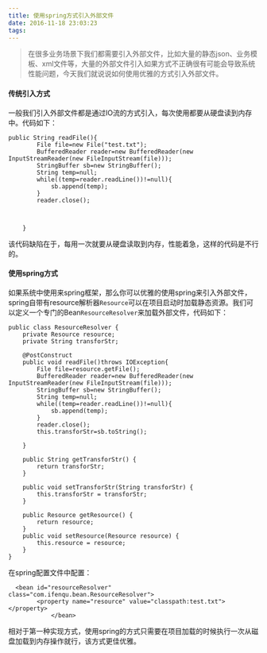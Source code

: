 ```yaml
---
title: 使用spring方式引入外部文件
date: 2016-11-18 23:03:23
tags: 
---
```


> 在很多业务场景下我们都需要引入外部文件，比如大量的静态json、业务模板、xml文件等，大量的外部文件引入如果方式不正确很有可能会导致系统性能问题，今天我们就说说如何使用优雅的方式引入外部文件。

#### 传统引入方式
一般我们引入外部文件都是通过IO流的方式引入，每次使用都要从硬盘读到内存中。代码如下：
```
public String readFile(){
        File file=new File("test.txt");
        BufferedReader reader=new BufferedReader(new InputStreamReader(new FileInputStream(file)));
        StringBuffer sb=new StringBuffer();
        String temp=null;
        while((temp=reader.readLine())!=null){
            sb.append(temp);
        }
        reader.close();

    
    
    }
```
该代码缺陷在于，每用一次就要从硬盘读取到内存，性能着急，这样的代码是不行的。
<!--more-->

#### 使用spring方式

如果系统中使用来spring框架，那么你可以优雅的使用spring来引入外部文件，spring自带有resource解析器`Resource`可以在项目启动时加载静态资源。我们可以定义一个专门的Bean`ResourceResolver`来加载外部文件，代码如下：
```
public class ResourceResolver {
    private Resource resource;
    private String transforStr;
    
    @PostConstruct
    public void readFile()throws IOException{
        File file=resource.getFile();
        BufferedReader reader=new BufferedReader(new InputStreamReader(new FileInputStream(file)));
        StringBuffer sb=new StringBuffer();
        String temp=null;
        while((temp=reader.readLine())!=null){
            sb.append(temp);
        }
        reader.close();
        this.transforStr=sb.toString();

    }

    public String getTransforStr() {
        return transforStr;
    }

    public void setTransforStr(String transforStr) {
        this.transforStr = transforStr;
    }

    public Resource getResource() {
        return resource;
    }
    public void setResource(Resource resource) {
        this.resource = resource;
    }
}

```
在spring配置文件中配置：
```
  <bean id="resourceResolver" class="com.ifenqu.bean.ResourceResolver">
        <property name="resource" value="classpath:test.txt"></property>
            </bean>
```
相对于第一种实现方式，使用spring的方式只需要在项目加载的时候执行一次从磁盘加载到内存操作就行，该方式更佳优雅。